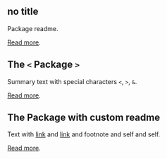 <!-- markdownlint-disable -->

## no title

Package readme.

[Read more](<packages/no title/README.md>).

## The `<` Package `>`

Summary text with special characters `<`, `>`, `&`.

[Read more](<packages/package/README.md>).

## The Package with custom readme

Text with [link](packages/package%20custom%20readme/README.md) and [link](<packages/package custom readme/README.md> "title") and footnote and self and self.

[Read more](<packages/package custom readme/CUSTOM.md>).
